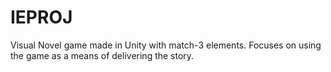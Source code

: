 # IEPROJ

Visual Novel game made in Unity with match-3 elements. Focuses on using the game as a means of delivering the story.
